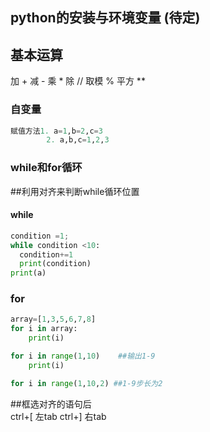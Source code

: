 
## python的安装与环境变量  (待定)

## 基本运算

加    +
减    -
乘    *
除    //
取模  %
平方  **

### 自变量
```python
赋值方法1. a=1,b=2,c=3
        2. a,b,c=1,2,3
```

        
### while和for循环

##利用对齐来判断while循环位置

#### while      
```python
condition =1;
while condition <10:
  condition+=1
  print(condition)
print(a)
```
   

### for

```python
array=[1,3,5,6,7,8]
for i in array:
    print(i)

for i in range(1,10)    ##输出1-9
    print(i)

for i in range(1,10,2) ##1-9步长为2

```
##框选对齐的语句后  
ctrl+[  左tab 
ctrl+]  右tab




